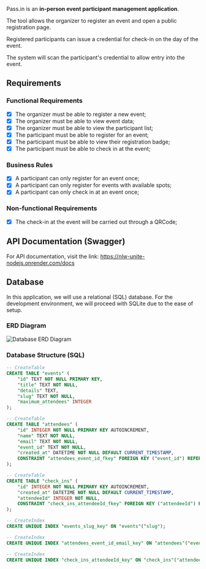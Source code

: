 Pass.in is an **in-person event participant management application**.

The tool allows the organizer to register an event and open a public registration page.

Registered participants can issue a credential for check-in on the day of the event.

The system will scan the participant's credential to allow entry into the event.

## Requirements

### Functional Requirements

- [x] The organizer must be able to register a new event;
- [x] The organizer must be able to view event data;
- [x] The organizer must be able to view the participant list;
- [x] The participant must be able to register for an event;
- [x] The participant must be able to view their registration badge;
- [x] The participant must be able to check in at the event;

### Business Rules

- [x] A participant can only register for an event once;
- [x] A participant can only register for events with available spots;
- [x] A participant can only check in at an event once;

### Non-functional Requirements

- [x] The check-in at the event will be carried out through a QRCode;

## API Documentation (Swagger)

For API documentation, visit the link: https://nlw-unite-nodejs.onrender.com/docs

## Database

In this application, we will use a relational (SQL) database. For the development environment, we will proceed with SQLite due to the ease of setup.

### ERD Diagram

![Database ERD Diagram](.github/erd.svg)

### Database Structure (SQL)

```sql
-- CreateTable
CREATE TABLE "events" (
    "id" TEXT NOT NULL PRIMARY KEY,
    "title" TEXT NOT NULL,
    "details" TEXT,
    "slug" TEXT NOT NULL,
    "maximum_attendees" INTEGER
);

-- CreateTable
CREATE TABLE "attendees" (
    "id" INTEGER NOT NULL PRIMARY KEY AUTOINCREMENT,
    "name" TEXT NOT NULL,
    "email" TEXT NOT NULL,
    "event_id" TEXT NOT NULL,
    "created_at" DATETIME NOT NULL DEFAULT CURRENT_TIMESTAMP,
    CONSTRAINT "attendees_event_id_fkey" FOREIGN KEY ("event_id") REFERENCES "events" ("id") ON DELETE RESTRICT ON UPDATE CASCADE
);

-- CreateTable
CREATE TABLE "check_ins" (
    "id" INTEGER NOT NULL PRIMARY KEY AUTOINCREMENT,
    "created_at" DATETIME NOT NULL DEFAULT CURRENT_TIMESTAMP,
    "attendeeId" INTEGER NOT NULL,
    CONSTRAINT "check_ins_attendeeId_fkey" FOREIGN KEY ("attendeeId") REFERENCES "attendees" ("id") ON DELETE RESTRICT ON UPDATE CASCADE
);

-- CreateIndex
CREATE UNIQUE INDEX "events_slug_key" ON "events"("slug");

-- CreateIndex
CREATE UNIQUE INDEX "attendees_event_id_email_key" ON "attendees"("event_id", "email");

-- CreateIndex
CREATE UNIQUE INDEX "check_ins_attendeeId_key" ON "check_ins"("attendeeId");